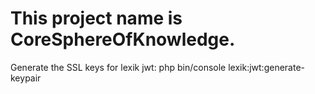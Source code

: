 # This project name is CoreSphereOfKnowledge.

Generate the SSL keys for lexik jwt:
php bin/console lexik:jwt:generate-keypair